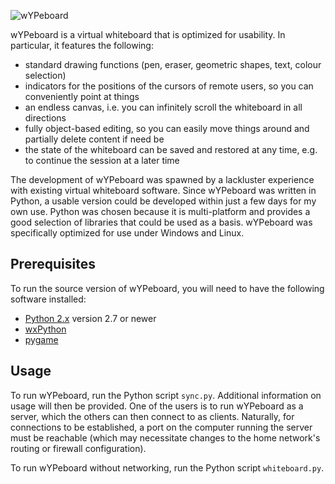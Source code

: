 ![wYPeboard](http://www.power-xs.net/opcode/nop/software/external/wypeboard.jpg)

wYPeboard is a virtual whiteboard that is optimized for usability. In particular, it features the following:
 
- standard drawing functions (pen, eraser, geometric shapes, text, colour selection)
- indicators for the positions of the cursors of remote users, so you can conveniently point at things
- an endless canvas, i.e. you can infinitely scroll the whiteboard in all directions 
- fully object-based editing, so you can easily move things around and partially delete content if need be
- the state of the whiteboard can be saved and restored at any time, e.g. to continue the session at a later time 

The development of wYPeboard was spawned by a lackluster experience with existing virtual whiteboard software. Since wYPeboard was written in Python, a usable version could be developed within just a few days for my own use. Python was chosen because it is multi-platform and provides a good selection of libraries that could be used as a basis. wYPeboard was specifically optimized for use under Windows and Linux.

## Prerequisites ##

To run the source version of wYPeboard, you will need to have the following software installed:

- [Python 2.x](https://www.python.org/downloads/ "Python 2.x") version 2.7 or newer
- [wxPython](http://www.wxpython.org/ "wxPython")
- [pygame](http://www.pygame.org/download.shtml "pygame")

## Usage ##

To run wYPeboard, run the Python script `sync.py`. Additional information on usage will then be provided. One of the users is to run wYPeboard as a server, which the others can then connect to as clients. Naturally, for connections to be established, a port on the computer running the server must be reachable (which may necessitate changes to the home network's routing or firewall configuration).

To run wYPeboard without networking, run the Python script `whiteboard.py`.